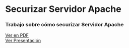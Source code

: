 # Securizar Servidor Apache     
### Trabajo sobre cómo securizar Servidor Apache     
[Ver en PDF](https://github.com/miguelangelrdguez/swap1415/blob/master/Trabajo-Securizar_Servidor_Apache-/SecurizarServidorApache.pdf)     
[Ver Presentaci&oacute;n](https://prezi.com/qzxqoe1djhtf/securizar-servidor-apache/)